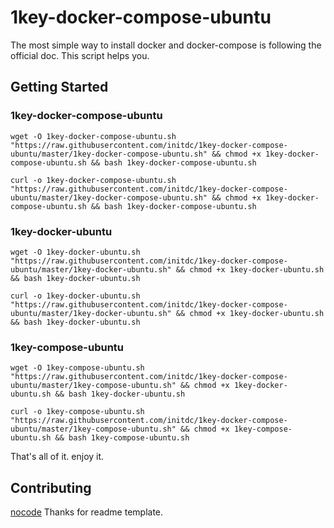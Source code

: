 # 1key-docker-compose-ubuntu

The most simple way to install docker and docker-compose is following the official doc. This script helps you.

## Getting Started

### 1key-docker-compose-ubuntu

```
wget -O 1key-docker-compose-ubuntu.sh "https://raw.githubusercontent.com/initdc/1key-docker-compose-ubuntu/master/1key-docker-compose-ubuntu.sh" && chmod +x 1key-docker-compose-ubuntu.sh && bash 1key-docker-compose-ubuntu.sh
```

```
curl -o 1key-docker-compose-ubuntu.sh "https://raw.githubusercontent.com/initdc/1key-docker-compose-ubuntu/master/1key-docker-compose-ubuntu.sh" && chmod +x 1key-docker-compose-ubuntu.sh && bash 1key-docker-compose-ubuntu.sh
```

### 1key-docker-ubuntu

```
wget -O 1key-docker-ubuntu.sh "https://raw.githubusercontent.com/initdc/1key-docker-compose-ubuntu/master/1key-docker-ubuntu.sh" && chmod +x 1key-docker-ubuntu.sh && bash 1key-docker-ubuntu.sh
```
```
curl -o 1key-docker-ubuntu.sh "https://raw.githubusercontent.com/initdc/1key-docker-compose-ubuntu/master/1key-docker-ubuntu.sh" && chmod +x 1key-docker-ubuntu.sh && bash 1key-docker-ubuntu.sh
```

### 1key-compose-ubuntu

```
wget -O 1key-compose-ubuntu.sh "https://raw.githubusercontent.com/initdc/1key-docker-compose-ubuntu/master/1key-compose-ubuntu.sh" && chmod +x 1key-docker-ubuntu.sh && bash 1key-docker-ubuntu.sh
```

```
curl -o 1key-compose-ubuntu.sh "https://raw.githubusercontent.com/initdc/1key-docker-compose-ubuntu/master/1key-compose-ubuntu.sh" && chmod +x 1key-compose-ubuntu.sh && bash 1key-compose-ubuntu.sh
```

That's all of it. enjoy it.

## Contributing

[nocode](https://github.com/kelseyhightower/nocode) Thanks for readme template.
